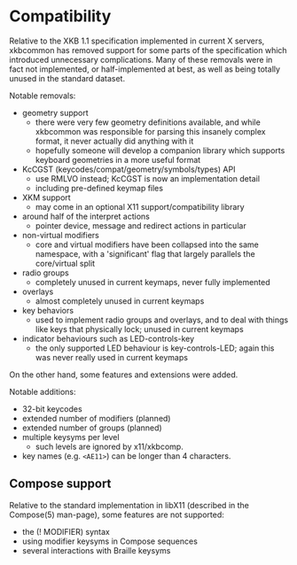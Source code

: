 # Compatibility

Relative to the XKB 1.1 specification implemented in current X servers,
xkbcommon has removed support for some parts of the specification which
introduced unnecessary complications.  Many of these removals were in fact
not implemented, or half-implemented at best, as well as being totally
unused in the standard dataset.

Notable removals:
- geometry support
  + there were very few geometry definitions available, and while
    xkbcommon was responsible for parsing this insanely complex format,
    it never actually did anything with it
  + hopefully someone will develop a companion library which supports
    keyboard geometries in a more useful format
- KcCGST (keycodes/compat/geometry/symbols/types) API
  + use RMLVO instead; KcCGST is now an implementation detail
  + including pre-defined keymap files
- XKM support
  + may come in an optional X11 support/compatibility library
- around half of the interpret actions
  + pointer device, message and redirect actions in particular
- non-virtual modifiers
  + core and virtual modifiers have been collapsed into the same
    namespace, with a 'significant' flag that largely parallels the
    core/virtual split
- radio groups
  + completely unused in current keymaps, never fully implemented
- overlays
  + almost completely unused in current keymaps
- key behaviors
  + used to implement radio groups and overlays, and to deal with things
    like keys that physically lock; unused in current keymaps
- indicator behaviours such as LED-controls-key
  + the only supported LED behaviour is key-controls-LED; again this
    was never really used in current keymaps

On the other hand, some features and extensions were added.

Notable additions:
- 32-bit keycodes
- extended number of modifiers (planned)
- extended number of groups (planned)
- multiple keysyms per level
  + such levels are ignored by x11/xkbcomp.
- key names (e.g. `<AE11>`) can be longer than 4 characters.

## Compose support

Relative to the standard implementation in libX11 (described in the
Compose(5) man-page), some features are not supported:

- the (! MODIFIER) syntax
- using modifier keysyms in Compose sequences
- several interactions with Braille keysyms
